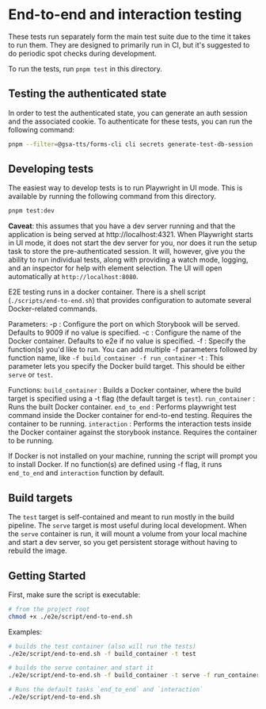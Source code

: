 # End-to-end and interaction testing

These tests run separately form the main test suite due to the time it takes to run them. They are designed to primarily run in CI, but it's suggested to do periodic spot checks during development.

To run the tests, run `pnpm test` in this directory.

## Testing the authenticated state
In order to test the authenticated state, you can generate an auth session and the associated cookie. To authenticate for these tests, you can run the following command:

```bash
pnpm --filter=@gsa-tts/forms-cli cli secrets generate-test-db-session -p ../../packages/server/src/main.db -o ../../e2e/.env
```

## Developing tests
The easiest way to develop tests is to run Playwright in UI mode. This is available by running the following command from this directory.

```bash
pnpm test:dev
```

**Caveat**: this assumes that you have a dev server running and that the application is being served at http://localhost:4321. When Playwright starts in UI mode, it does not start the dev server for you, nor does it run the setup task to store the pre-authenticated session. It will, however, give you the ability to run individual tests, along with providing a watch mode, logging, and an inspector for help with element selection. The UI will open automatically at `http://localhost:8080`.


E2E testing runs in a docker container. There is a shell script (`./scripts/end-to-end.sh`) that provides configuration to automate several Docker-related commands. 

Parameters:
-p : Configure the port on which Storybook will be served. Defaults to 9009 if no value is specified.
-c : Configure the name of the Docker container. Defaults to e2e if no value is specified.
-f : Specify the function(s) you'd like to run. You can add multiple -f parameters followed by function name, like `-f build_container -f run_container`
-t : This parameter lets you specify the Docker build target. This should be either `serve` or `test`.

Functions:
`build_container` : Builds a Docker container, where the build target is specified using a -t flag (the default target is `test`).
`run_container` : Runs the built Docker container.
`end_to_end` : Performs playwright test command inside the Docker container for end-to-end testing. Requires the container to be running.
`interaction` : Performs the interaction tests inside the Docker container against the storybook instance. Requires the container to be running.

If Docker is not installed on your machine, running the script will prompt you to install Docker. If no function(s) are defined using -f flag, it runs `end_to_end` and `interaction` function by default.

## Build targets
The `test` target is self-contained and meant to run mostly in the build pipeline. The `serve` target is most useful during local development. When the `serve` container is run, it will mount a volume from your local machine and start a dev server, so you get persistent storage without having to rebuild the image. 

## Getting Started

First, make sure the script is executable: 

```bash
# from the project root
chmod +x ./e2e/script/end-to-end.sh
```

Examples:

```bash
# builds the test container (also will run the tests)
./e2e/script/end-to-end.sh -f build_container -t test
```

```bash
# builds the serve container and start it
./e2e/script/end-to-end.sh -f build_container -t serve -f run_container
```

```bash
# Runs the default tasks `end_to_end` and `interaction`
./e2e/script/end-to-end.sh
```
